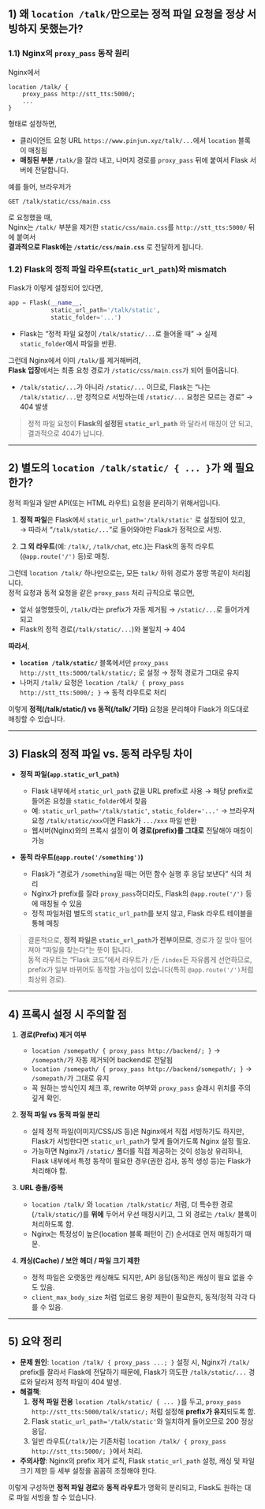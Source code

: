 ## 1) 왜 `location /talk/`만으로는 정적 파일 요청을 정상 서빙하지 못했는가?

### 1.1) Nginx의 `proxy_pass` 동작 원리

Nginx에서

```nginx
location /talk/ {
    proxy_pass http://stt_tts:5000/;
    ...
}
```

형태로 설정하면,

- 클라이언트 요청 URL `https://www.pinjun.xyz/talk/...`에서 `location` 블록이 매칭됨
- **매칭된 부분** `/talk/`을 잘라 내고, 나머지 경로를 `proxy_pass` 뒤에 붙여서 Flask 서버에 전달합니다.

예를 들어, 브라우저가

```
GET /talk/static/css/main.css
```

로 요청했을 때,  
Nginx는 `/talk/` 부분을 제거한 `static/css/main.css`를 `http://stt_tts:5000/` 뒤에 붙여서  
**결과적으로 Flask에는 `/static/css/main.css`** 로 전달하게 됩니다.

### 1.2) Flask의 정적 파일 라우트(`static_url_path`)와 mismatch

Flask가 이렇게 설정되어 있다면,

```python
app = Flask(__name__,
            static_url_path='/talk/static',
            static_folder='...')
```

- Flask는 “정적 파일 요청이 `/talk/static/...`로 들어올 때” → 실제 `static_folder`에서 파일을 반환.

그런데 Nginx에서 이미 `/talk/`를 제거해버려,  
**Flask 입장**에서는 최종 요청 경로가 `/static/css/main.css`가 되어 들어옵니다.

- `/talk/static/...`가 아니라 `/static/...` 이므로, Flask는 “나는 `/talk/static/...`만 정적으로 서빙하는데 `/static/...` 요청은 모르는 경로” → 404 발생

> 정적 파일 요청이 **Flask의 설정된 `static_url_path`** 와 달라서 매칭이 안 되고, 결과적으로 404가 납니다.

---

## 2) 별도의 `location /talk/static/ { ... }`가 왜 필요한가?

정적 파일과 일반 API(또는 HTML 라우트) 요청을 분리하기 위해서입니다.

1. **정적 파일**은 Flask에서 `static_url_path='/talk/static'` 로 설정되어 있고,  
   → 따라서 “`/talk/static/...`”로 들어와야만 Flask가 정적으로 서빙.

2. **그 외 라우트**(예: `/talk/`, `/talk/chat`, etc.)는 Flask의 동적 라우트(`@app.route('/')` 등)로 매칭.

그런데 `location /talk/` 하나만으로는, 모든 `talk/` 하위 경로가 몽땅 똑같이 처리됩니다.  
정적 요청과 동적 요청을 같은 `proxy_pass` 처리 규칙으로 묶으면,

- 앞서 설명했듯이, `/talk/`라는 prefix가 자동 제거됨 → `/static/...`로 들어가게 되고
- Flask의 정적 경로(`/talk/static/...`)와 불일치 → 404

**따라서**,

- **`location /talk/static/`** 블록에서만 `proxy_pass http://stt_tts:5000/talk/static/;` 로 설정 → 정적 경로가 그대로 유지
- 나머지 `/talk/` 요청은 `location /talk/ { proxy_pass http://stt_tts:5000/; }` → 동적 라우트로 처리

이렇게 **정적(/talk/static/) vs 동적(/talk/ 기타)** 요청을 분리해야 Flask가 의도대로 매칭할 수 있습니다.

---

## 3) Flask의 정적 파일 vs. 동적 라우팅 차이

- **정적 파일(`app.static_url_path`)**

  - Flask 내부에서 `static_url_path` 값을 URL prefix로 사용 → 해당 prefix로 들어온 요청을 `static_folder`에서 찾음
  - 예: `static_url_path='/talk/static'`, `static_folder='...'` → 브라우저 요청 `/talk/static/xxx`이면 Flask가 `.../xxx` 파일 반환
  - 웹서버(Nginx)와의 프록시 설정이 **이 경로(prefix)를 그대로** 전달해야 매칭이 가능

- **동적 라우트(`@app.route('/something')`)**
  - Flask가 “경로가 `/something`일 때는 어떤 함수 실행 후 응답 보낸다” 식의 처리
  - Nginx가 prefix를 잘라 `proxy_pass`하더라도, Flask의 `@app.route('/')` 등에 매칭될 수 있음
  - 정적 파일처럼 별도의 `static_url_path`를 보지 않고, Flask 라우트 테이블을 통해 매칭

> 결론적으로, **정적 파일은 `static_url_path`가 전부이므로**, 경로가 잘 맞아 떨어져야 “파일을 찾는다”는 뜻이 됩니다.  
> 동적 라우트는 “Flask 코드”에서 라우트가 `/`든 `/index`든 자유롭게 선언하므로, prefix가 일부 바뀌어도 동작할 가능성이 있습니다(특히 `@app.route('/')`처럼 최상위 경로).

---

## 4) 프록시 설정 시 주의할 점

1. **경로(Prefix) 제거 여부**

   - `location /somepath/ { proxy_pass http://backend/; }` → `/somepath/`가 자동 제거되어 backend로 전달됨
   - `location /somepath/ { proxy_pass http://backend/somepath/; }` → `/somepath/`가 그대로 유지
   - 꼭 원하는 방식인지 체크 후, rewrite 여부와 `proxy_pass` 슬래시 위치를 주의 깊게 확인.

2. **정적 파일 vs 동적 파일 분리**

   - 실제 정적 파일(이미지/CSS/JS 등)은 Nginx에서 직접 서빙하기도 하지만, Flask가 서빙한다면 `static_url_path`가 맞게 들어가도록 Nginx 설정 필요.
   - 가능하면 Nginx가 `/static/` 폴더를 직접 제공하는 것이 성능상 유리하나, Flask 내부에서 특정 동작이 필요한 경우(권한 검사, 동적 생성 등)는 Flask가 처리해야 함.

3. **URL 충돌/중복**

   - `location /talk/` 와 `location /talk/static/` 처럼, 더 특수한 경로(`/talk/static/`)를 **위에** 두어서 우선 매칭시키고, 그 외 경로는 `/talk/` 블록이 처리하도록 함.
   - Nginx는 특정성이 높은(location 블록 패턴이 긴) 순서대로 먼저 매칭하기 때문.

4. **캐싱(Cache) / 보안 헤더 / 파일 크기 제한**
   - 정적 파일은 오랫동안 캐싱해도 되지만, API 응답(동적)은 캐싱이 필요 없을 수도 있음.
   - `client_max_body_size` 처럼 업로드 용량 제한이 필요한지, 동적/정적 각각 다를 수 있음.

---

## 5) 요약 정리

- **문제 원인**: `location /talk/ { proxy_pass ...; }` 설정 시, Nginx가 `/talk/` prefix를 잘라서 Flask에 전달하기 때문에, Flask가 의도한 `/talk/static/...` 경로와 달라져 정적 파일이 404 발생.
- **해결책**:
  1. **정적 파일 전용** `location /talk/static/ { ... }`를 두고, `proxy_pass http://stt_tts:5000/talk/static/;` 처럼 설정해 **prefix가 유지**되도록 함.
  2. Flask `static_url_path='/talk/static'`와 일치하게 들어오므로 200 정상 응답.
  3. 일반 라우트(`/talk/`)는 기존처럼 `location /talk/ { proxy_pass http://stt_tts:5000/; }`에서 처리.
- **주의사항**: Nginx의 prefix 제거 로직, Flask `static_url_path` 설정, 캐싱 및 파일 크기 제한 등 세부 설정을 꼼꼼히 조정해야 한다.

이렇게 구성하면 **정적 파일 경로**와 **동적 라우트**가 명확히 분리되고, Flask도 원하는 대로 파일 서빙을 할 수 있습니다.
